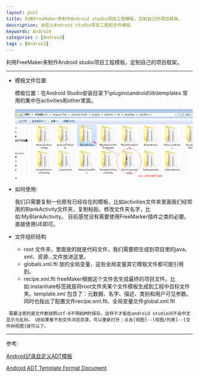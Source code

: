 ```yaml
---
layout: post
title: 利用FreeMaker来制作Android studio项目工程模板，定制自己的项目框架。
description: 自定义Android studio项目工程和文件模板
keywords: Android
categories : [Android]
tags : [Android]
---
```


利用FreeMaker来制作Android studio项目工程模板，定制自己的项目框架。

---

- 模板文件位置 
  
  模板位置：在Android Studio安装目录下\plugins\android\lib\templates 常用的集中在activities和other里面。
  
   ![](/images/androidTemplates.png)
  
- 如何使用: 
  
  我们只需要复制一份原有已经存在的模板，比如activities文件夹里面我们经常用的BlankActivity文件夹，复制粘贴，修改文件夹名字，比如:MyBlankActivity。 目前感觉没有需要使用FreeMarker插件之类的必要。直接使用UE即可。
  
- 文件组织结构
  
  - root 文件夹，里面放的就是代码文件，我们需要把生成到项目里的java、xml、资源...文件放进这里。
  - globals.xml.ftl 放的全局变量，这些全局变量其它模板文件都可能引用到。
  - recipe.xml.ftl freeMaker根据这个文件去生成最终的项目文件。比如:instantiate标签就是将root文件夹某个文件模板生成到工程中目标文件夹。template.xml 包含了：元数据、名字、描述、类别和用户可见参数。同时也指出了配置文件recipe.xml.ftl、全局变量文件global.xml.ftl

` 需要注意的是文件都按照utf-8不带BOM的保存，这样子才能在android studio问不会中文显示为乱码。 UE如果看不到文件浏览目录，可以重新打开：点击[视图]--[视图/列表]--[文件树视图]就可以了。`



---

参考:

[Android记录自定义ADT模板](http://my.oschina.net/xesam/blog/143985)

[Android ADT Template Format Document](http://www.i-programmer.info/professional-programmer/resources-and-tools/6845-android-adt-template-format-document.html)